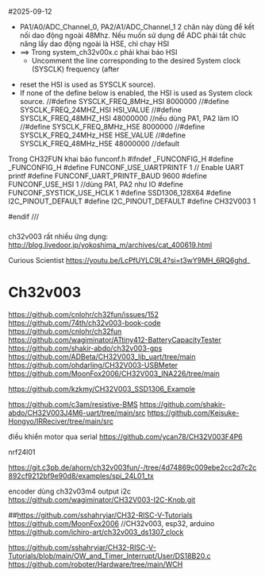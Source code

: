 #2025-09-12
- PA1/A0/ADC_Channel_0, PA2/A1/ADC_Channel_1 2 chân này dùng để kết nối dao động ngoài 48Mhz. Nếu muốn sử dụng để ADC phải tắt chức năng lấy dao động ngoài là HSE, chỉ chạy HSI
- ==> Trong system_ch32v00x.c phải khai báo HSI
  * Uncomment the line corresponding to the desired System clock (SYSCLK) frequency (after 
* reset the HSI is used as SYSCLK source).
* If none of the define below is enabled, the HSI is used as System clock source. 
//#define SYSCLK_FREQ_8MHz_HSI    8000000
//#define SYSCLK_FREQ_24MHZ_HSI   HSI_VALUE
//#define SYSCLK_FREQ_48MHZ_HSI   48000000 //nếu dùng PA1, PA2 làm IO
//#define SYSCLK_FREQ_8MHz_HSE    8000000
//#define SYSCLK_FREQ_24MHz_HSE   HSE_VALUE
//#define SYSCLK_FREQ_48MHz_HSE   48000000 //default

Trong CH32FUN khai báo funconf.h
#ifndef _FUNCONFIG_H
#define _FUNCONFIG_H
#define FUNCONF_USE_UARTPRINTF 1  // Enable UART printf
#define FUNCONF_UART_PRINTF_BAUD 9600
#define FUNCONF_USE_HSI 1 //dùng PA1, PA2 như IO
#define FUNCONF_SYSTICK_USE_HCLK 1
#define SSD1306_128X64
#define I2C_PINOUT_DEFAULT
#define I2C_PINOUT_DEFAULT
#define CH32V003           1

#endif
///

###
ch32v003 rất nhiều ứng dụng:
http://blog.livedoor.jp/yokoshima_m/archives/cat_400619.html

Curious Scientist https://youtu.be/LcPfUYLC9L4?si=t3wY9MH_6RQ6ghd_
# Ch32v003
https://github.com/cnlohr/ch32fun/issues/152
https://github.com/74th/ch32v003-book-code
https://github.com/cnlohr/ch32fun
https://github.com/wagiminator/ATtiny412-BatteryCapacityTester
https://github.com/shakir-abdo/ch32v003-gps
https://github.com/ADBeta/CH32V003_lib_uart/tree/main
https://github.com/ohdarling/CH32V003-USBMeter
https://github.com/MoonFox2006/CH32V003_INA226/tree/main

https://github.com/kzkmy/CH32V003_SSD1306_Example

https://github.com/c3am/resistive-BMS
https://github.com/shakir-abdo/CH32V003J4M6-uart/tree/main/src
https://github.com/Keisuke-Hongyo/IRReciver/tree/main/src

điều khiển motor qua serial
https://github.com/ycan78/CH32V003F4P6

nrf24l01

https://git.c3pb.de/ahorn/ch32v003fun/-/tree/4d74869c009ebe2cc2d7c2c892cf9212bf9e90d8/examples/spi_24L01_tx

encoder dùng ch32v03m4 output i2c
https://github.com/wagiminator/CH32V003-I2C-Knob.git



##https://github.com/sshahryiar/CH32-RISC-V-Tutorials
https://github.com/MoonFox2006 //CH32v003, esp32, arduino
https://github.com/ichiro-art/ch32v003_ds1307_clock

https://github.com/sshahryiar/CH32-RISC-V-Tutorials/blob/main/OW_and_Timer_Interrupt/User/DS18B20.c
https://github.com/roboter/Hardware/tree/main/WCH
